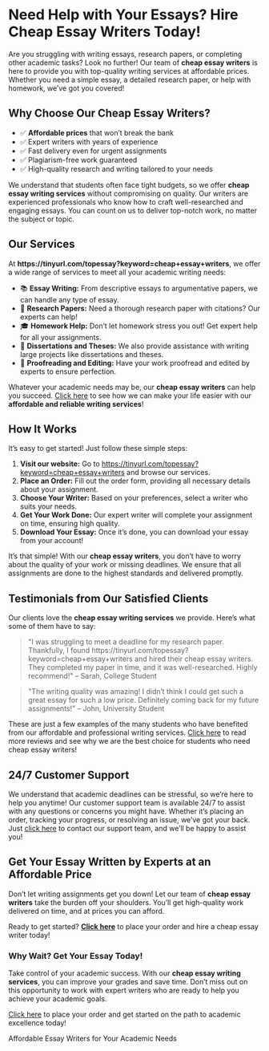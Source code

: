 <h1>Need Help with Your Essays? Hire Cheap Essay Writers Today!</h1>

<p>Are you struggling with writing essays, research papers, or completing other academic tasks? Look no further! Our team of <strong>cheap essay writers</strong> is here to provide you with top-quality writing services at affordable prices. Whether you need a simple essay, a detailed research paper, or help with homework, we’ve got you covered!</p>

<h2>Why Choose Our <span style="font-weight: bold;">Cheap Essay Writers</span>?</h2>
<ul>
  <li>✅ <strong>Affordable prices</strong> that won’t break the bank</li>
  <li>✅ Expert writers with years of experience</li>
  <li>✅ Fast delivery even for urgent assignments</li>
  <li>✅ Plagiarism-free work guaranteed</li>
  <li>✅ High-quality research and writing tailored to your needs</li>
</ul>

<p>We understand that students often face tight budgets, so we offer <strong>cheap essay writing services</strong> without compromising on quality. Our writers are experienced professionals who know how to craft well-researched and engaging essays. You can count on us to deliver top-notch work, no matter the subject or topic.</p>

<h2>Our Services</h2>
<p>At <strong>https://tinyurl.com/topessay?keyword=cheap+essay+writers</strong>, we offer a wide range of services to meet all your academic writing needs:</p>
<ul>
  <li>📚 <strong>Essay Writing:</strong> From descriptive essays to argumentative papers, we can handle any type of essay.</li>
  <li>📝 <strong>Research Papers:</strong> Need a thorough research paper with citations? Our experts can help!</li>
  <li>🎓 <strong>Homework Help:</strong> Don’t let homework stress you out! Get expert help for all your assignments.</li>
  <li>📑 <strong>Dissertations and Theses:</strong> We also provide assistance with writing large projects like dissertations and theses.</li>
  <li>📜 <strong>Proofreading and Editing:</strong> Have your work proofread and edited by experts to ensure perfection.</li>
</ul>

<p>Whatever your academic needs may be, our <strong>cheap essay writers</strong> can help you succeed. <a href="https://tinyurl.com/topessay?keyword=cheap+essay+writers">Click here</a> to see how we can make your life easier with our <strong>affordable and reliable writing services</strong>!</p>

<h2>How It Works</h2>
<p>It’s easy to get started! Just follow these simple steps:</p>
<ol>
  <li><strong>Visit our website:</strong> Go to <a href="https://tinyurl.com/topessay?keyword=cheap+essay+writers">https://tinyurl.com/topessay?keyword=cheap+essay+writers</a> and browse our services.</li>
  <li><strong>Place an Order:</strong> Fill out the order form, providing all necessary details about your assignment.</li>
  <li><strong>Choose Your Writer:</strong> Based on your preferences, select a writer who suits your needs.</li>
  <li><strong>Get Your Work Done:</strong> Our expert writer will complete your assignment on time, ensuring high quality.</li>
  <li><strong>Download Your Essay:</strong> Once it’s done, you can download your essay from your account!</li>
</ol>

<p>It’s that simple! With our <strong>cheap essay writers</strong>, you don’t have to worry about the quality of your work or missing deadlines. We ensure that all assignments are done to the highest standards and delivered promptly.</p>

<h2>Testimonials from Our Satisfied Clients</h2>
<p>Our clients love the <strong>cheap essay writing services</strong> we provide. Here’s what some of them have to say:</p>
<blockquote>
  <p>"I was struggling to meet a deadline for my research paper. Thankfully, I found https://tinyurl.com/topessay?keyword=cheap+essay+writers and hired their cheap essay writers. They completed my paper in time, and it was well-researched. Highly recommend!" – Sarah, College Student</p>
</blockquote>
<blockquote>
  <p>"The writing quality was amazing! I didn’t think I could get such a great essay for such a low price. Definitely coming back for my future assignments!" – John, University Student</p>
</blockquote>

<p>These are just a few examples of the many students who have benefited from our affordable and professional writing services. <a href="https://tinyurl.com/topessay?keyword=cheap+essay+writers">Click here</a> to read more reviews and see why we are the best choice for students who need cheap essay writers!</p>

<h2>24/7 Customer Support</h2>
<p>We understand that academic deadlines can be stressful, so we’re here to help you anytime! Our customer support team is available 24/7 to assist with any questions or concerns you might have. Whether it’s placing an order, tracking your progress, or resolving an issue, we’ve got your back. Just <a href="https://tinyurl.com/topessay?keyword=cheap+essay+writers">click here</a> to contact our support team, and we’ll be happy to assist you!</p>

<h2>Get Your Essay Written by Experts at an Affordable Price</h2>
<p>Don’t let writing assignments get you down! Let our team of <strong>cheap essay writers</strong> take the burden off your shoulders. You’ll get high-quality work delivered on time, and at prices you can afford.</p>

<p>Ready to get started? <a href="https://tinyurl.com/topessay?keyword=cheap+essay+writers"><strong>Click here</strong></a> to place your order and hire a cheap essay writer today!</p>

<h3>Why Wait? Get Your Essay Today!</h3>
<p>Take control of your academic success. With our <strong>cheap essay writing services</strong>, you can improve your grades and save time. Don’t miss out on this opportunity to work with expert writers who are ready to help you achieve your academic goals.</p>
<p><a href="https://tinyurl.com/topessay?keyword=cheap+essay+writers">Click here</a> to place your order and get started on the path to academic excellence today!</p>
Affordable Essay Writers for Your Academic Needs
